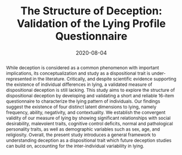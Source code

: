 ---
abstract: 'While deception is considered as a common phenomenon with important implications, its conceptualization and study as a dispositional trait is under-represented in the literature. Critically, and despite scientific evidence supporting the existence of individual differences in lying, a validated measure of dispositional deception is still lacking. This study aims to explore the structure of dispositional deception by developing and validating a short and reliable 16-item questionnaire to characterize the lying pattern of individuals. Our findings suggest the existence of four distinct latent dimensions to lying, namely frequency, ability, negativity, and contextuality. We establish the convergent validity of our measure of lying by showing significant relationships with social desirability, malevolent traits, cognitive control deficits, normal and pathological personality traits, as well as demographic variables such as sex, age, and religiosity. Overall, the present study introduces a general framework to understanding deception as a dispositional trait which future deception studies can build on, accounting for the inter-individual variability in lying.'
authors:
- Dominique Makowski
- Tam Pham
- Zen J. Lau
- Adrian Raine
- S. H. Annabel Chen
date: "2020-08-04"
doi: ""
featured: false
projects: []
publication: 'Makowski, D., Pham, T., Lau, Z. J., Raine, A., & Chen, S. A. *(under review)*. The Structure of Deception: Validation of the Lying Profile Questionnaire.'
publication_short: ""
publication_types:
- "3"
publishDate: ""
# summary: While deception is considered as a common phenomenon with important implications, its conceptualization and study as a dispositional trait is under-represented in the literature. Critically, and despite scientific evidence supporting the existence of individual differences in lying, a validated measure of dispositional deception is still lacking.
tags:
- Deception
title: 'The Structure of Deception: Validation of the Lying Profile Questionnaire'
url_code: ""
url_dataset: ""
url_pdf: https://psyarxiv.com/t7s32/
url_poster: ""
url_project: ""
url_slides: ""
url_source: ""
url_video: ""
---